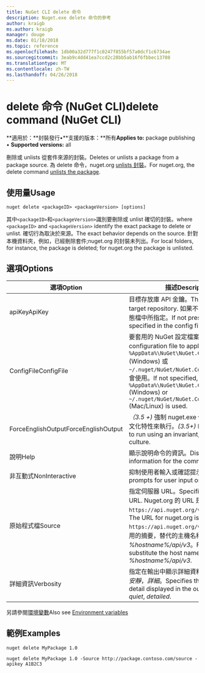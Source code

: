 ```yaml
---
title: NuGet CLI delete 命令
description: Nuget.exe delete 命令的參考
author: kraigb
ms.author: kraigb
manager: douge
ms.date: 01/18/2018
ms.topic: reference
ms.openlocfilehash: 1db00a32d777f1c0247f855bf57a0dcf1c6734ae
ms.sourcegitcommit: 3eab9c4dd41ea7ccd2c28bb5ab16f6fbbec13708
ms.translationtype: MT
ms.contentlocale: zh-TW
ms.lasthandoff: 04/26/2018
---
```

# <a name="delete-command-nuget-cli"></a><span data-ttu-id="eda22-103">delete 命令 (NuGet CLI)</span><span class="sxs-lookup"><span data-stu-id="eda22-103">delete command (NuGet CLI)</span></span>

<span data-ttu-id="eda22-104">**適用於：**封裝發行&bullet;**支援的版本：**所有</span><span class="sxs-lookup"><span data-stu-id="eda22-104">**Applies to:** package publishing &bullet; **Supported versions:** all</span></span>

<span data-ttu-id="eda22-105">刪除或 unlists 從套件來源的封裝。</span><span class="sxs-lookup"><span data-stu-id="eda22-105">Deletes or unlists a package from a package source.</span></span> <span data-ttu-id="eda22-106">為 delete 命令，nuget.org [unlists 封裝](../policies/deleting-packages.md)。</span><span class="sxs-lookup"><span data-stu-id="eda22-106">For nuget.org, the delete command [unlists the package](../policies/deleting-packages.md).</span></span>

## <a name="usage"></a><span data-ttu-id="eda22-107">使用量</span><span class="sxs-lookup"><span data-stu-id="eda22-107">Usage</span></span>

```cli
nuget delete <packageID> <packageVersion> [options]
```

<span data-ttu-id="eda22-108">其中`<packageID>`和`<packageVersion>`識別要刪除或 unlist 確切的封裝。</span><span class="sxs-lookup"><span data-stu-id="eda22-108">where `<packageID>` and `<packageVersion>` identify the exact package to delete or unlist.</span></span> <span data-ttu-id="eda22-109">確切行為取決於來源。</span><span class="sxs-lookup"><span data-stu-id="eda22-109">The exact behavior depends on the source.</span></span> <span data-ttu-id="eda22-110">針對本機資料夾，例如，已經刪除套件;nuget.org 的封裝未列出。</span><span class="sxs-lookup"><span data-stu-id="eda22-110">For local folders, for instance, the package is deleted; for nuget.org the package is unlisted.</span></span>

## <a name="options"></a><span data-ttu-id="eda22-111">選項</span><span class="sxs-lookup"><span data-stu-id="eda22-111">Options</span></span>

| <span data-ttu-id="eda22-112">選項</span><span class="sxs-lookup"><span data-stu-id="eda22-112">Option</span></span> | <span data-ttu-id="eda22-113">描述</span><span class="sxs-lookup"><span data-stu-id="eda22-113">Description</span></span> |
| --- | --- |
| <span data-ttu-id="eda22-114">apiKey</span><span class="sxs-lookup"><span data-stu-id="eda22-114">ApiKey</span></span> | <span data-ttu-id="eda22-115">目標存放庫 API 金鑰。</span><span class="sxs-lookup"><span data-stu-id="eda22-115">The API key for the target repository.</span></span> <span data-ttu-id="eda22-116">如果不存在，則會使用組態檔中所指定。</span><span class="sxs-lookup"><span data-stu-id="eda22-116">If not present, the one specified in the config file is used.</span></span> |
| <span data-ttu-id="eda22-117">ConfigFile</span><span class="sxs-lookup"><span data-stu-id="eda22-117">ConfigFile</span></span> | <span data-ttu-id="eda22-118">要套用的 NuGet 設定檔案。</span><span class="sxs-lookup"><span data-stu-id="eda22-118">The NuGet configuration file to apply.</span></span> <span data-ttu-id="eda22-119">如果未指定， `%AppData%\NuGet\NuGet.Config` (Windows) 或`~/.nuget/NuGet/NuGet.Config`(Mac/Linux) 會使用。</span><span class="sxs-lookup"><span data-stu-id="eda22-119">If not specified, `%AppData%\NuGet\NuGet.Config` (Windows) or `~/.nuget/NuGet/NuGet.Config` (Mac/Linux) is used.</span></span>|
| <span data-ttu-id="eda22-120">ForceEnglishOutput</span><span class="sxs-lookup"><span data-stu-id="eda22-120">ForceEnglishOutput</span></span> | <span data-ttu-id="eda22-121">*（3.5 +)* 強制 nuget.exe 使用不變，英文的文化特性來執行。</span><span class="sxs-lookup"><span data-stu-id="eda22-121">*(3.5+)* Forces nuget.exe to run using an invariant, English-based culture.</span></span> |
| <span data-ttu-id="eda22-122">說明</span><span class="sxs-lookup"><span data-stu-id="eda22-122">Help</span></span> | <span data-ttu-id="eda22-123">顯示說明命令的資訊。</span><span class="sxs-lookup"><span data-stu-id="eda22-123">Displays help information for the command.</span></span> |
| <span data-ttu-id="eda22-124">非互動式</span><span class="sxs-lookup"><span data-stu-id="eda22-124">NonInteractive</span></span> | <span data-ttu-id="eda22-125">抑制使用者輸入或確認提示。</span><span class="sxs-lookup"><span data-stu-id="eda22-125">Suppresses prompts for user input or confirmations.</span></span> |
| <span data-ttu-id="eda22-126">原始程式檔</span><span class="sxs-lookup"><span data-stu-id="eda22-126">Source</span></span> | <span data-ttu-id="eda22-127">指定伺服器 URL。</span><span class="sxs-lookup"><span data-stu-id="eda22-127">Specifies the server URL.</span></span> <span data-ttu-id="eda22-128">Nuget.org 的 URL 是`https://api.nuget.org/v3/index.json`。</span><span class="sxs-lookup"><span data-stu-id="eda22-128">The URL for nuget.org is `https://api.nuget.org/v3/index.json`.</span></span> <span data-ttu-id="eda22-129">私用的摘要，替代的主機名稱，例如 *%hostname%/api/v3*。</span><span class="sxs-lookup"><span data-stu-id="eda22-129">For private feeds, substitute the host name, for example, *%hostname%/api/v3*.</span></span> |
| <span data-ttu-id="eda22-130">詳細資訊</span><span class="sxs-lookup"><span data-stu-id="eda22-130">Verbosity</span></span> | <span data-ttu-id="eda22-131">指定在輸出中顯示詳細資料的數量：*正常*，*安靜*，*詳細*。</span><span class="sxs-lookup"><span data-stu-id="eda22-131">Specifies the amount of detail displayed in the output: *normal*, *quiet*, *detailed*.</span></span> |

<span data-ttu-id="eda22-132">另請參閱[環境變數](cli-ref-environment-variables.md)</span><span class="sxs-lookup"><span data-stu-id="eda22-132">Also see [Environment variables](cli-ref-environment-variables.md)</span></span>

## <a name="examples"></a><span data-ttu-id="eda22-133">範例</span><span class="sxs-lookup"><span data-stu-id="eda22-133">Examples</span></span>

```cli
nuget delete MyPackage 1.0

nuget delete MyPackage 1.0 -Source http://package.contoso.com/source -apikey A1B2C3
```
